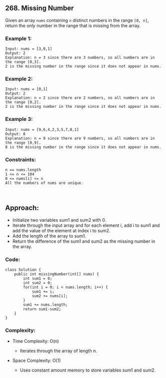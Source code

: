 ## 268. Missing Number   

Given an array ```nums``` containing ```n``` distinct numbers in the range ```[0, n]```, return the only number in the range that is missing from the array.  

### Example 1:  
```
Input: nums = [3,0,1]
Output: 2
Explanation: n = 3 since there are 3 numbers, so all numbers are in the range [0,3]. 
2 is the missing number in the range since it does not appear in nums.
```   

### Example 2:  
```
Input: nums = [0,1]
Output: 2
Explanation: n = 2 since there are 2 numbers, so all numbers are in the range [0,2]. 
2 is the missing number in the range since it does not appear in nums.
```  

### Example 3:   
```
Input: nums = [9,6,4,2,3,5,7,0,1]
Output: 8
Explanation: n = 9 since there are 9 numbers, so all numbers are in the range [0,9]. 
8 is the missing number in the range since it does not appear in nums.
```   

### Constraints:   
```
n == nums.length
1 <= n <= 104
0 <= nums[i] <= n
All the numbers of nums are unique.
```   

<br>  

## Approach:  

* Initialize two variables sum1 and sum2 with 0.
* Iterate through the input array and for each element i, add i to sum1 and add the value of the element at index i to sum2.
* Add the length of the array to sum1.
* Return the difference of the sum1 and sum2 as the missing number in the array.
  
  
### Code:   
```
class Solution {
    public int missingNumber(int[] nums) {
        int sum1 = 0;
        int sum2 = 0;
        for(int i = 0; i < nums.length; i++) {
            sum1 += i;
            sum2 += nums[i];
        }
        sum1 += nums.length;
        return sum1-sum2;
    }
}
```   

### Complexity:  

* Time Complexity: O(n) 
    * Iterates through the array of length n.  

* Space Complexity: O(1)  
    * Uses constant amount memory to store variables sum1 and sum2.   
